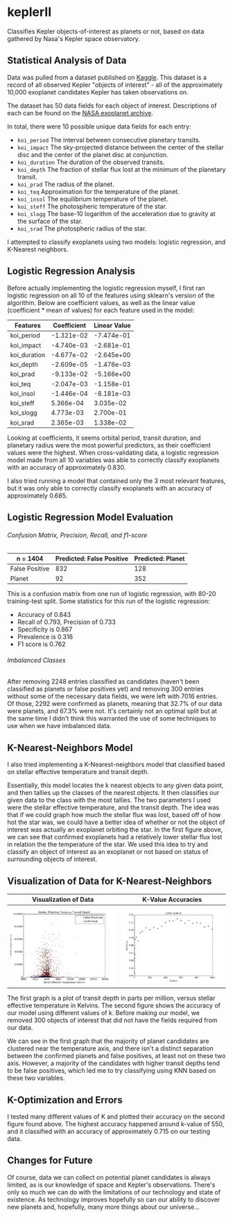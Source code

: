 # keplerII
Classifies Kepler objects-of-interest as planets or not, based on data gathered by Nasa's Kepler space observatory.

## Statistical Analysis of Data
Data was pulled from a dataset published on [Kaggle](https://www.kaggle.com/nasa/kepler-exoplanet-search-results). This dataset is a record of all observed Kepler "objects of interest" - all of the approximately 10,000 exoplanet candidates Kepler has taken observations on.

The dataset has 50 data fields for each object of interest. Descriptions of each can be found on the [NASA exoplanet archive](https://exoplanetarchive.ipac.caltech.edu/docs/API_kepcandidate_columns.html).

In total, there were 10 possible unique data fields for each entry:
- ``koi_period`` The interval between consecutive planetary transits.
- ``koi_impact`` The sky-projected distance between the center of the stellar disc and the center of the planet disc at conjunction.
- ``koi_duration`` The duration of the observed transits.
- ``koi_depth`` The fraction of stellar flux lost at the minimum of the planetary transit.
- ``koi_prad`` The radius of the planet.
- ``koi_teq`` Approximation for the temperature of the planet.
- ``koi_insol`` The equilibrium temperature of the planet.
- ``koi_steff`` The photospheric temperature of the star.
- ``koi_slogg`` The base-10 logarithm of the acceleration due to gravity at the surface of the star.
- ``koi_srad`` The photospheric radius of the star.

I attempted to classify exoplanets using two models: logistic regression, and K-Nearest neighbors.

## Logistic Regression Analysis
Before actually implementing the logistic regression myself, I first ran logistic regression on all 10 of the features using sklearn's version of the algorithm. Below are coefficient values, as well as the linear value (coefficient * mean of values) for each feature used in the model:

Features | Coefficient | Linear Value
---------|---------|-----------
koi_period | -1.321e-02 | -7.474e-01
koi_impact | -4.740e-03 | -2.681e-01
koi_duration | -4.677e-02 | -2.645e+00
koi_depth | -2.609e-05 | -1.476e-03
koi_prad | -9.133e-02 | -5.166e+00
koi_teq | -2.047e-03 | -1.158e-01
koi_insol | -1.446e-04 | -8.181e-03
koi_steff | 5.366e-04 | 3.035e-02
koi_slogg | 4.773e-03 | 2.700e-01
koi_srad | 2.365e-03 | 1.338e-02

Looking at coefficients, it seems orbital period, transit duration, and planetary radius were the most powerful predictors, as their coefficient values were the highest.
When cross-validating data, a logistic regression model made from all 10 variables was able to correctly classify exoplanets with an accuracy of approximately 0.830.

I also tried running a model that contained only the 3 most relevant features, but it was only able to correctly classify exoplanets with an accuracy of approximately 0.685.

## Logistic Regression Model Evaluation
###### Confusion Matrix, Precision, Recall, and f1-score
n = 1404 | Predicted: False Positive | Predicted: Planet
---------|---------|-----------
False Positive | 832 | 128
Planet | 92 | 352

This is a confusion matrix from one run of logistic regression, with 80-20 training-test split. Some statistics for this run of the logistic regression:

- Accuracy of 0.843
- Recall of 0.793, Precision of 0.733
- Specificity is 0.867
- Prevalence is 0.316
- F1 score is 0.762

###### Imbalanced Classes
After removing 2248 entries classified as candidates (haven't been classified as planets or false positives yet) and removing 300 entries without some of the necessary data fields, we were left with 7016 entries. Of those, 2292 were confirmed as planets, meaning that 32.7% of our data were planets, and 67.3% were not. It's certainly not an optimal split but at the same time I didn't think this warranted the use of some techniques to use when we have imbalanced data.

## K-Nearest-Neighbors Model
I also tried implementing a K-Nearest-neighbors model that classified based on stellar effective temperature and transit depth.

Essentially, this model locates the k nearest objects to any given data point, and then tallies up the classes of the nearest objects. It then classifies our given data to the class with the most tallies. The two parameters I used were the stellar effective temperature, and the transit depth. The idea was that if we could graph how much the stellar flux was lost, based off of how hot the star was, we could have a better idea of whether or not the object of interest was actually an exoplanet orbiting the star. In the first figure above, we can see that confirmed exoplanets had a relatively lower stellar flux lost in relation the the temperature of the star. We used this idea to try and classify an object of interest as an exoplanet or not based on status of surrounding objects of interest.

## Visualization of Data for K-Nearest-Neighbors
| Visualization of Data             |      K-Value Accuracies  |
|:-------------------------:|:-------------------------:|
| ![](figure-imgs/figure_1.png)  |  ![](figure-imgs/k_accuracies.png)   |

The first graph is a plot of transit depth in parts per million, versus stellar effective temperature in Kelvins. The second figure shows the accuracy of our model using different values of k. Before making our model, we removed 300 objects of interest that did not have the fields required from our data.

We can see in the first graph that the majority of planet candidates are clustered near the temperature axis, and there isn't a distinct separation between the confirmed planets and false positives, at least not on these two axis. However, a majority of the candidates with higher transit depths tend to be false positives, which led me to try classifying using KNN based on these two variables.

## K-Optimization and Errors
I tested many different values of K and plotted their accuracy on the second figure found above. The highest accuracy happened around k-value of 550, and it classified with an accuracy of approximately 0.715 on our testing data.

## Changes for Future
Of course, data we can collect on potential planet candidates is always limited, as is our knowledge of space and Kepler's observations. There's only so much we can do with the limitations of our technology and state of existence. As technology improves hopefully so can our ability to discover new planets and, hopefully, many more things about our universe...
